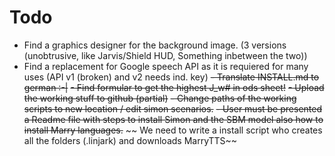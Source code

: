 Todo
=====

- Find a graphics designer for the background image. (3 versions (unobtrusive, like Jarvis/Shield HUD, Something inbetween the two))
- Find a replacement for Google speech API as it is requiered for many uses (API v1 (broken) and v2 needs ind. key)
~~- Translate INSTALL.md to german :-|~~
~~- Find formular to get the highest J_w# in ods sheet!~~
~~- Upload the working stuff to github (partial)~~
~~- Change paths of the working scripts to new location / edit simon scenarios.~~
~~- User must be presented a Readme file with steps to install Simon and the SBM model also how to install Marry languages.~~
~~ We need to write a install script who creates all the folders (.linjark) and downloads MarryTTS~~